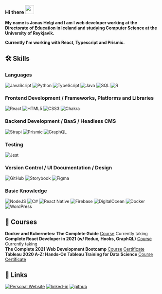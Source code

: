 <!--- ![alt text](https://github.com/jonashelgi/jonashelgi/blob/master/header.png?raw=true)-->
### Hi there <img src="https://media.giphy.com/media/hvRJCLFzcasrR4ia7z/giphy.gif" width="29px">

**My name is Jonas Helgi and I am I web developer working at the Directorate of Education in Iceland and studying Computer Science at the University of Reykjavik.**

**Currently I'm working with React, Typescript and Prismic.**

## 🛠️ Skills

### Languages
![JavaScript](https://img.shields.io/badge/javascript-%23323330.svg?style=for-the-badge&logo=javascript&logoColor=%23F7DF1E)
![Python](https://img.shields.io/badge/python-3670A0?style=for-the-badge&logo=python&logoColor=ffdd54)
![TypeScript](https://img.shields.io/badge/typescript-%23007ACC.svg?style=for-the-badge&logo=typescript&logoColor=white)
![Java](https://img.shields.io/badge/java-%23ED8B00.svg?style=for-the-badge&logo=java&logoColor=white)
![SQL](https://img.shields.io/badge/sql-%2307405e.svg?style=for-the-badge&logo=sqlite&logoColor=white)
![R](https://img.shields.io/badge/r-%23276DC3.svg?style=for-the-badge&logo=r&logoColor=white)

### Frontend Development / Frameworks, Platforms and Libraries
![React](https://img.shields.io/badge/react-%2320232a.svg?style=for-the-badge&logo=react&logoColor=%2361DAFB)
![HTML5](https://img.shields.io/badge/html5-%23E34F26.svg?style=for-the-badge&logo=html5&logoColor=white)
![CSS3](https://img.shields.io/badge/css3-%231572B6.svg?style=for-the-badge&logo=css3&logoColor=white)
![Chakra](https://img.shields.io/badge/chakra-%234ED1C5.svg?style=for-the-badge&logo=chakraui&logoColor=white)

### Backend Development / BaaS / Headless CMS
![Strapi](https://img.shields.io/badge/Strapi-171693?style=for-the-badge&logo=strapi&logoColor=white)
![Prismic](https://img.shields.io/badge/Prismic-8B66A9?style=for-the-badge&logo=prismic&logoColor=white)
![GraphQL](https://img.shields.io/badge/-GraphQL-E10098?style=for-the-badge&logo=graphql&logoColor=white)

### Testing
![Jest](https://img.shields.io/badge/-jest-%23C21325?style=for-the-badge&logo=jest&logoColor=white)

### Version Control / UI Documentation / Design
![GitHub](https://img.shields.io/badge/github-%23121011.svg?style=for-the-badge&logo=github&logoColor=white)
![Storybook](https://img.shields.io/badge/-storybook-e35182?style=for-the-badge&logo=storybook&logoColor=white)
![Figma](https://img.shields.io/badge/figma-%23F24E1E.svg?style=for-the-badge&logo=figma&logoColor=white)

### Basic Knowledge
![NodeJS](https://img.shields.io/badge/node.js-6DA55F?style=for-the-badge&logo=node.js&logoColor=white)
![C#](https://img.shields.io/badge/c%23-%23239120.svg?style=for-the-badge&logo=c-sharp&logoColor=white)
![React Native](https://img.shields.io/badge/react_native-%2320232a.svg?style=for-the-badge&logo=react&logoColor=%2361DAFB)
![Firebase](https://img.shields.io/badge/firebase-%23039BE5.svg?style=for-the-badge&logo=firebase)
![DigitalOcean](https://img.shields.io/badge/DigitalOcean-%230167ff.svg?style=for-the-badge&logo=digitalOcean&logoColor=white)
![Docker](https://img.shields.io/badge/docker-%230db7ed.svg?style=for-the-badge&logo=docker&logoColor=white)
![WordPress](https://img.shields.io/badge/WordPress-%23117AC9.svg?style=for-the-badge&logo=WordPress&logoColor=white)

## 📜 Courses
**Docker and Kubernetes: The Complete Guide**
[Course](https://www.udemy.com/course/docker-and-kubernetes-the-complete-guide/)
Currently taking
<br>**Complete React Developer in 2021 (w/ Redux, Hooks, GraphQL)**
[Course](https://www.udemy.com/course/complete-react-developer-zero-to-mastery/)
Currently taking
<br>**The Complete 2021 Web Development Bootcamp**
[Course](https://www.udemy.com/course/the-complete-web-development-bootcamp/)
[Certificate](https://www.udemy.com/certificate/UC-10471ff1-f7dd-4142-af02-a1e33a151341/)
<br>**Tableau 2020 A-Z: Hands-On Tableau Training for Data Science** 
[Course](https://www.udemy.com/course/tableau10/)
[Certificate](https://www.udemy.com/certificate/UC-3c163630-9a06-4ea5-8221-14e07bf856bc/)

## 🔗 Links

[![Personal Website](https://img.shields.io/badge/Personal_Website-234d5e?style=for-the-badge&logo=Google-chrome&logoColor=white)](https://jonashelgi.is/)
[![linked-in](https://img.shields.io/badge/Linked_In-0077B5?style=for-the-badge&logo=LinkedIn&logoColor=white)](https://www.linkedin.com/in/jonashelgi/)
[![github](https://img.shields.io/badge/GitHub-000000?style=for-the-badge&logo=GitHub&logoColor=white)](https://github.com/jonashelgi)
<!---[![resume](https://img.shields.io/badge/Resume-4285F4?style=for-the-badge&logo=read-the-docs&logoColor=white)](https://jonas-helgi.web.app/)-->
